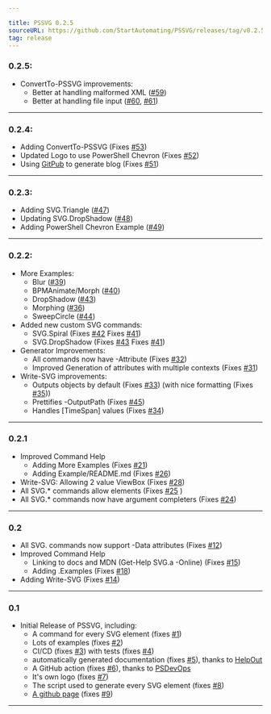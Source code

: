 ```yaml
---

title: PSSVG 0.2.5
sourceURL: https://github.com/StartAutomating/PSSVG/releases/tag/v0.2.5
tag: release
---
```

### 0.2.5:
* ConvertTo-PSSVG improvements:
  * Better at handling malformed XML ([#59](https://github.com/StartAutomating/PSSVG/issues/59))
  * Better at handling file input ([#60](https://github.com/StartAutomating/PSSVG/issues/60), [#61](https://github.com/StartAutomating/PSSVG/issues/61))

---

### 0.2.4:
* Adding ConvertTo-PSSVG (Fixes [#53](https://github.com/StartAutomating/PSSVG/issues/53))
* Updated Logo to use PowerShell Chevron (Fixes [#52](https://github.com/StartAutomating/PSSVG/issues/52))
* Using [GitPub](https://github.com/StartAutomating/GitPub) to generate blog (Fixes [#51](https://github.com/StartAutomating/PSSVG/issues/51))

---

### 0.2.3:
* Adding SVG.Triangle ([#47](https://github.com/StartAutomating/PSSVG/issues/47))
* Updating SVG.DropShadow ([#48](https://github.com/StartAutomating/PSSVG/issues/48))
* Adding PowerShell Chevron Example ([#49](https://github.com/StartAutomating/PSSVG/issues/49))

---

### 0.2.2:
* More Examples:  
  * Blur ([#39](https://github.com/StartAutomating/PSSVG/issues/39))
  * BPMAnimate/Morph ([#40](https://github.com/StartAutomating/PSSVG/issues/40))
  * DropShadow ([#43](https://github.com/StartAutomating/PSSVG/issues/43))
  * Morphing ([#36](https://github.com/StartAutomating/PSSVG/issues/36))
  * SweepCircle ([#44](https://github.com/StartAutomating/PSSVG/issues/44))
* Added new custom SVG commands:
  * SVG.Spiral (Fixes [#42](https://github.com/StartAutomating/PSSVG/issues/42) Fixes [#41](https://github.com/StartAutomating/PSSVG/issues/41))
  * SVG.DropShadow (Fixes [#43](https://github.com/StartAutomating/PSSVG/issues/43) Fixes [#41](https://github.com/StartAutomating/PSSVG/issues/41))
* Generator Improvements:
  * All commands now have -Attribute (Fixes [#32](https://github.com/StartAutomating/PSSVG/issues/32))
  * Improved Generation of attributes with multiple contexts (Fixes [#31](https://github.com/StartAutomating/PSSVG/issues/31))
* Write-SVG improvements:
  * Outputs objects by default (Fixes [#33](https://github.com/StartAutomating/PSSVG/issues/33)) (with nice formatting (Fixes [#35](https://github.com/StartAutomating/PSSVG/issues/35)))
  * Prettifies -OutputPath (Fixes [#45](https://github.com/StartAutomating/PSSVG/issues/45))
  * Handles [TimeSpan] values (Fixes [#34](https://github.com/StartAutomating/PSSVG/issues/34))

---

### 0.2.1
* Improved Command Help
  * Adding More Examples (Fixes [#21](https://github.com/StartAutomating/PSSVG/issues/21))
  * Adding Example/README.md (Fixes [#26](https://github.com/StartAutomating/PSSVG/issues/26))
* Write-SVG: Allowing 2 value ViewBox (Fixes [#28](https://github.com/StartAutomating/PSSVG/issues/28))
* All SVG.* commands allow elements (Fixes [#25](https://github.com/StartAutomating/PSSVG/issues/25) )
* All SVG.* commands now have argument completers (Fixes [#24](https://github.com/StartAutomating/PSSVG/issues/24))

---           

### 0.2
* All SVG. commands now support -Data attributes (Fixes [#12](https://github.com/StartAutomating/PSSVG/issues/12))
* Improved Command Help
  * Linking to docs and MDN (Get-Help SVG.a -Online) (Fixes [#15](https://github.com/StartAutomating/PSSVG/issues/15))
  * Adding .Examples (Fixes [#18](https://github.com/StartAutomating/PSSVG/issues/18))  
* Adding Write-SVG (Fixes [#14](https://github.com/StartAutomating/PSSVG/issues/14))

---

### 0.1
* Initial Release of PSSVG, including:
  * A command for every SVG element (fixes [#1](https://github.com/StartAutomating/PSSVG/issues/1))
  * Lots of examples (fixes [#2](https://github.com/StartAutomating/PSSVG/issues/2))
  * CI/CD (fixes [#3](https://github.com/StartAutomating/PSSVG/issues/3)) with tests (fixes [#4](https://github.com/StartAutomating/PSSVG/issues/4))
  * automatically generated documentation (fixes [#5](https://github.com/StartAutomating/PSSVG/issues/5)), thanks to [HelpOut](https://github.com/StartAutomating/HelpOut)
  * A GitHub action (fixes [#6](https://github.com/StartAutomating/PSSVG/issues/6)), thanks to [PSDevOps](https://github.com/StartAutomating/PSDevOps)
  * It's own logo (fixes [#7](https://github.com/StartAutomating/PSSVG/issues/7))
  * The script used to generate every SVG element (fixes [#8](https://github.com/StartAutomating/PSSVG/issues/8))
  * [A github page](https://PSSVG.start-automating.com) (fixes [#9](https://github.com/StartAutomating/PSSVG/issues/9))

---

